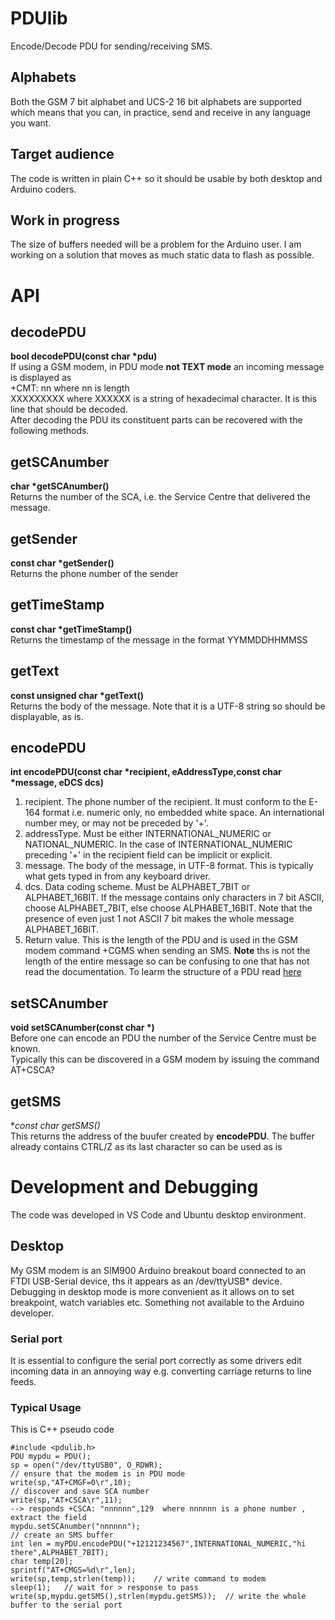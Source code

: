 # PDUlib
Encode/Decode PDU for sending/receiving SMS.
## Alphabets
Both the GSM 7 bit alphabet and UCS-2 16 bit alphabets are supported which means that you can, in practice, send and receive in any language you want.
## Target audience
The code is written in plain C++ so it should be usable by both desktop and Arduino coders.
## Work in progress
The size of buffers needed will be a problem for the Arduino user. I am working on a solution that moves as much static data to flash as possible.
# API
## decodePDU
**bool decodePDU(const char *pdu)**<br>
If using a GSM modem, in PDU mode <b>not TEXT mode</b> an incoming message is displayed as<br>
+CMT: nn    where nn is length<br>
XXXXXXXXX   where XXXXXX is a string of hexadecimal character. It is this line that should be decoded.<br>
After decoding the PDU its constituent parts can be recovered with the following methods.
## getSCAnumber
**char *getSCAnumber()**<br>
Returns the number of the SCA, i.e. the Service Centre that delivered the message.<br>
## getSender
**const char *getSender()**<br>
Returns the phone number of the sender
## getTimeStamp
**const char *getTimeStamp()**<br>
Returns the timestamp of the message in the format YYMMDDHHMMSS<br>
## getText
**const unsigned char *getText()**<br>
Returns the body of the message. Note that it is a UTF-8 string so should be displayable, as is.<br>
## encodePDU
**int encodePDU(const char *recipient, eAddressType,const char *message, eDCS dcs)**<br>
1. recipient. The phone number of the recipient. It must conform to the E-164 format i.e. numeric only, no embedded white space. An international number mey, or may not be preceded by '+'.
2. addressType. Must be either INTERNATIONAL_NUMERIC or NATIONAL_NUMERIC. In the case of INTERNATIONAL_NUMERIC preceding '+' in the recipient field can be implicit or explicit.
3. message. The body of the message, in UTF-8 format. This is typically what gets typed in from any keyboard driver.
4. dcs. Data coding scheme. Must be ALPHABET_7BIT or ALPHABET_16BIT. If the message contains only characters in 7 bit ASCII, choose ALPHABET_7BIT, else choose ALPHABET_16BIT. Note that the presence of even just 1 not ASCII 7 bit makes the whole message ALPHABET_16BIT.
4. Return value. This is the length of the PDU and is used in the GSM modem command +CGMS when sending an SMS. **Note** ths is not the length of the entire message so can be confusing to one that has not read the documentation. To learm the structure of a PDU read [here](https://bluesecblog.wordpress.com/2016/11/16/sms-submit-tpdu-structure/) 
## setSCAnumber
**void setSCAnumber(const char *)**<br>
Before one can encode an PDU the number of the Service Centre must be known.  
Typically this can be discovered in a GSM modem by issuing the command  
AT+CSCA?
## getSMS
**const char *getSMS()**  
This returns the address of the buufer created by **encodePDU**. The buffer already contains CTRL/Z as its last character so can be used as is
# Development and Debugging
The code was developed in VS Code and Ubuntu desktop environment.
## Desktop
My GSM modem is an SIM900 Arduino breakout board connected to an FTDI USB-Serial device, ths it appears as an /dev/ttyUSB* device.  
Debugging in desktop mode is more convenient as it allows on to set breakpoint, watch variables etc. Something not available to the Arduino developer.  
### Serial port
It is essential to configure the serial port correctly as some drivers edit incoming data in an annoying way e.g. converting carriage returns to line feeds.
### Typical Usage
This is C++ pseudo code  
```
#include <pdulib.h>
PDU mypdu = PDU(); 
sp = open("/dev/ttyUSB0", O_RDWR);  
// ensure that the modem is in PDU mode
write(sp,"AT+CMGF=0\r",10); 
// discover and save SCA number  
write(sp,"AT+CSCA\r",11);  
--> responds +CSCA: "nnnnnn",129  where nnnnnn is a phone number , extract the field 
mypdu.setSCAnumber("nnnnnn");  
// create an SMS buffer  
int len = myPDU.encodePDU("+12121234567",INTERNATIONAL_NUMERIC,"hi there",ALPHABET_7BIT);  
char temp[20];  
sprintf("AT+CMGS=%d\r",len);  
write(sp,temp,strlen(temp));    // write command to modem  
sleep(1);   // wait for > response to pass  
write(sp,mypdu.getSMS(),strlen(mypdu.getSMS));  // write the whole buffer to the serial port  
```


